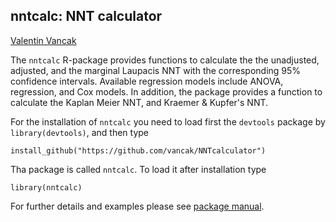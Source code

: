 ## nntcalc: NNT calculator 

[Valentin Vancak](https://www.linkedin.com/in/valentin-vancak-0a56227a/?originalSubdomain=il)

The `nntcalc` R-package provides functions to calculate the the unadjusted, adjusted, and the marginal Laupacis NNT with the corresponding 95% confidence intervals.
Available regression models include ANOVA, regression, and Cox models. In addition, the package provides a function to calculate the Kaplan Meier NNT, and Kraemer &amp; Kupfer's NNT.

For the installation of `nntcalc` you need to load first the `devtools` package by `library(devtools)`, and then type

`install_github("https://github.com/vancak/NNTcalculator")`

Tha package is called `nntcalc`. To load it after installation type

`library(nntcalc)`

For further details and examples please see [package manual](https://github.com/vancak/NNTcalculator/blob/main/manual.pdf). 
